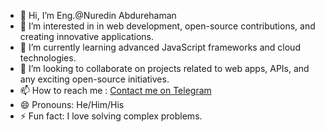 - 👋 Hi, I’m Eng.@Nuredin Abdurehaman
- 👀 I’m interested in  in web development, open-source contributions, and creating innovative applications.
- 🌱 I’m currently learning advanced JavaScript frameworks and cloud technologies.
- 💞️ I’m looking to collaborate on projects related to web apps, APIs, and any exciting open-source initiatives.
- 📫 How to reach me : [Contact me on Telegram](https://t.me/Nured34)
- 😄 Pronouns: He/Him/His
- ⚡ Fun fact: I love solving complex problems.

<!---
NuredinAbdurehaman/NuredinAbdurehaman is a ✨ special ✨ repository because its `README.md` (this file) appears on your GitHub profile.
You can click the Preview link to take a look at your changes.
--->
